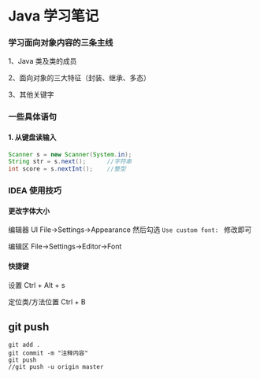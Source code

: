 # Java 学习笔记

### 学习面向对象内容的三条主线

1、Java 类及类的成员

2、面向对象的三大特征（封装、继承、多态）

3、其他关键字



### 一些具体语句

#### 1. 从键盘读输入

```java
Scanner s = new Scanner(System.in);
String str = s.next();		//字符串
int score = s.nextInt();	//整型
```



### IDEA 使用技巧

#### 更改字体大小

编辑器 UI File->Settings->Appearance 然后勾选 `Use custom font: ` 修改即可

编辑区 File->Settings->Editor->Font

#### 快捷键

设置 Ctrl + Alt + s

定位类/方法位置 Ctrl + B



## git push

```git
git add .
git commit -m "注释内容"
git push
//git push -u origin master
```


